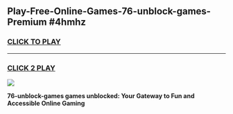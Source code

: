 
## Play-Free-Online-Games-76-unblock-games-Premium #4hmhz
<h3>
<a href="https://premium.freeplayer.one?title=76-unblock-games&ref=8M">CLICK TO PLAY</a></h3>
<hr>

<h3>
<a href="https://premium.freeplayer.one?title=76-unblock-games&ref=8M">CLICK 2 PLAY</a>
  
</h3>

<a href="https://premium.freeplayer.one?title=76-unblock-games&ref=8M"><img src="https://clearcache.store/games.png"></a>


**76-unblock-games games unblocked: Your Gateway to Fun and Accessible Online Gaming**
